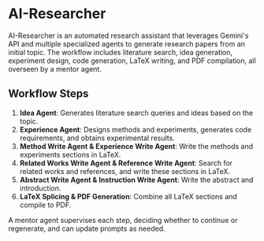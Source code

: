 # AI-Researcher

AI-Researcher is an automated research assistant that leverages Gemini's API and multiple specialized agents to generate research papers from an initial topic. The workflow includes literature search, idea generation, experiment design, code generation, LaTeX writing, and PDF compilation, all overseen by a mentor agent.

## Workflow Steps
1. **Idea Agent**: Generates literature search queries and ideas based on the topic.
2. **Experience Agent**: Designs methods and experiments, generates code requirements, and obtains experimental results.
3. **Method Write Agent & Experience Write Agent**: Write the methods and experiments sections in LaTeX.
4. **Related Works Write Agent & Reference Write Agent**: Search for related works and references, and write these sections in LaTeX.
5. **Abstract Write Agent & Instruction Write Agent**: Write the abstract and introduction.
6. **LaTeX Splicing & PDF Generation**: Combine all LaTeX sections and compile to PDF.

A mentor agent supervises each step, deciding whether to continue or regenerate, and can update prompts as needed. 